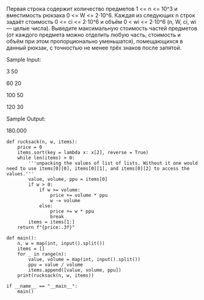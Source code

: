 Первая строка содержит количество предметов 1 <= n <= 10^3 и вместимость рюкзака 0 <= W <= 2⋅10^6. Каждая из следующих n строк задаёт стоимость 0 <= ci <= 2⋅10^6 и объём 0 < wi <= 2⋅10^6 (n, W, ci, wi — целые числа). Выведите максимальную стоимость частей предметов (от каждого предмета можно отделить любую часть, стоимость и объём при этом пропорционально уменьшатся), помещающихся в данный рюкзак, с точностью не менее трёх знаков после запятой.

Sample Input:

3 50

60 20

100 50

120 30

Sample Output:

180.000

```
def rucksack(n, w, items):
    price = 0
    items.sort(key = lambda x: x[2], reverse = True)
    while len(items) > 0:
        '''unpacking the values of list of lists. Without it one would need to use items[0][0], items[0][1], and items[0][2] to access the values.'''
        value, volume, ppu = items[0]
        if w > 0:
            if w >= volume:
                price += volume * ppu
                w -= volume
            else:
                price += w * ppu
                break
        items = items[1:]
    return f"{price:.3f}"

def main():
    n, w = map(int, input().split())
    items = []
    for _ in range(n):
        value, volume = map(int, input().split())
        ppu = value / volume
        items.append([value, volume, ppu])
    print(rucksack(n, w, items))
        
if __name__ == "__main__":
    main()
```
